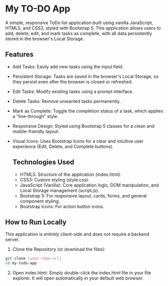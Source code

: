
# My TO-DO App

A simple, responsive ToDo list application built using vanilla JavaScript, HTML5, and CSS3, styled with Bootstrap 5. This application allows users to add, delete, edit, and mark tasks as complete, with all data persistently stored in the browser's Local Storage.

## Features

- Add Tasks: Easily add new tasks using the input field.
- Persistent Storage: Tasks are saved in the browser's Local Storage, so they persist even after the browser is closed or refreshed.
- Edit Tasks: Modify existing tasks using a prompt interface.
- Delete Tasks: Remove unwanted tasks permanently.
- Mark as Complete: Toggle the completion status of a task, which applies a "line-through" style.
- Responsive Design: Styled using Bootstrap 5 classes for a clean and mobile-friendly layout.
- Visual Icons: Uses Bootstrap Icons for a clear and intuitive user experience (Edit, Delete, and Complete buttons).

  ## Technologies Used

  - HTML5: Structure of the application (index.html).
  - CSS3: Custom styling (style.css).
  - JavaScript (Vanilla): Core application logic, DOM manipulation, and Local Storage management (script.js).
  - Bootstrap 5: For responsive layout, cards, forms, and general component styling.
  - Bootstrap Icons: For action button icons.

## How to Run Locally
This application is entirely client-side and does not require a backend server.
1. Clone the Repository (or download the files):

```Bash
git clone [your-repo-url]
cd my-todo-app
```

2. Open index.html: Simply double-click the index.html file in your file explorer. It will open automatically in your default web browser.
